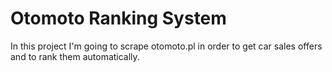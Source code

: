 # Otomoto Ranking System

In this project I'm going to scrape otomoto.pl in order to get car sales offers and to rank them automatically.

